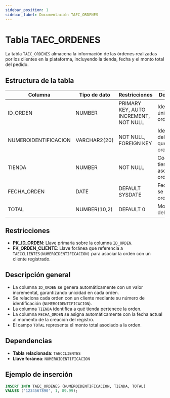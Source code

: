 ```yaml
---
sidebar_position: 1
sidebar_label: Documentación TAEC_ORDENES
---
```


# Tabla TAEC_ORDENES

La tabla `TAEC_ORDENES` almacena la información de las órdenes realizadas por los clientes en la plataforma, incluyendo la tienda, fecha y el monto total del pedido.

## Estructura de la tabla

| Columna               | Tipo de dato     | Restricciones                         | Descripción                                  |
|-----------------------|------------------|----------------------------------------|----------------------------------------------|
| ID_ORDEN              | NUMBER           | PRIMARY KEY, AUTO INCREMENT, NOT NULL | Identificador único de la orden              |
| NUMEROIDENTIFICACION  | VARCHAR2(20)     | NOT NULL, FOREIGN KEY                 | Identificación del cliente que realiza la orden |
| TIENDA                | NUMBER           | NOT NULL                              | Código de la tienda asociada a la orden      |
| FECHA_ORDEN           | DATE             | DEFAULT SYSDATE                       | Fecha en que se generó la orden              |
| TOTAL                 | NUMBER(10,2)     | DEFAULT 0                             | Monto total del pedido                       |

## Restricciones

- **PK_ID_ORDEN**: Llave primaria sobre la columna `ID_ORDEN`.
- **FK_ORDEN_CLIENTE**: Llave foránea que referencia a `TAECCLIENTES(NUMEROIDENTIFICACION)` para asociar la orden con un cliente registrado.

## Descripción general

- La columna `ID_ORDEN` se genera automáticamente con un valor incremental, garantizando unicidad en cada orden.
- Se relaciona cada orden con un cliente mediante su número de identificación (`NUMEROIDENTIFICACION`).
- La columna `TIENDA` identifica a qué tienda pertenece la orden.
- La columna `FECHA_ORDEN` se asigna automáticamente con la fecha actual al momento de la creación del registro.
- El campo `TOTAL` representa el monto total asociado a la orden.

## Dependencias

- **Tabla relacionada**: `TAECCLIENTES`
- **Llave foránea**: `NUMEROIDENTIFICACION`

## Ejemplo de inserción

```sql
INSERT INTO TAEC_ORDENES (NUMEROIDENTIFICACION, TIENDA, TOTAL)
VALUES ('1234567890', 1, 89.99);
``` 